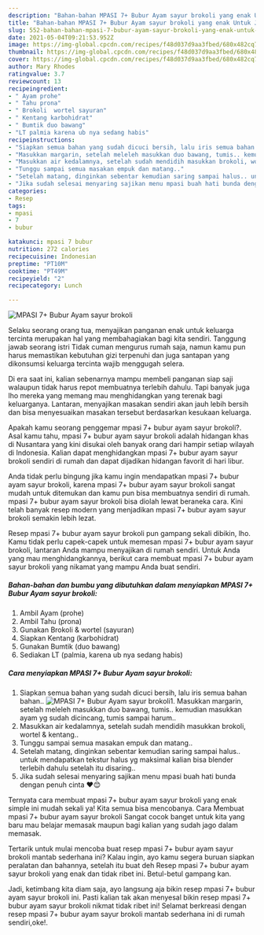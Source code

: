 ```yaml
---
description: "Bahan-bahan MPASI 7+ Bubur Ayam sayur brokoli yang enak Untuk Jualan"
title: "Bahan-bahan MPASI 7+ Bubur Ayam sayur brokoli yang enak Untuk Jualan"
slug: 552-bahan-bahan-mpasi-7-bubur-ayam-sayur-brokoli-yang-enak-untuk-jualan
date: 2021-05-04T09:21:53.952Z
image: https://img-global.cpcdn.com/recipes/f48d037d9aa3fbed/680x482cq70/mpasi-7-bubur-ayam-sayur-brokoli-foto-resep-utama.jpg
thumbnail: https://img-global.cpcdn.com/recipes/f48d037d9aa3fbed/680x482cq70/mpasi-7-bubur-ayam-sayur-brokoli-foto-resep-utama.jpg
cover: https://img-global.cpcdn.com/recipes/f48d037d9aa3fbed/680x482cq70/mpasi-7-bubur-ayam-sayur-brokoli-foto-resep-utama.jpg
author: Mary Rhodes
ratingvalue: 3.7
reviewcount: 13
recipeingredient:
- " Ayam prohe"
- " Tahu prona"
- " Brokoli  wortel sayuran"
- " Kentang karbohidrat"
- " Bumtik duo bawang"
- "LT palmia karena ub nya sedang habis"
recipeinstructions:
- "Siapkan semua bahan yang sudah dicuci bersih, lalu iris semua bahan bahan.."
- "Masukkan margarin, setelah meleleh masukkan duo bawang, tumis.. kemudian masukkan ayam yg sudah dicincang, tumis sampai harum.."
- "Masukkan air kedalamnya, setelah sudah mendidih masukkan brokoli, wortel &amp; kentang.."
- "Tunggu sampai semua masakan empuk dan matang.."
- "Setelah matang, dinginkan sebentar kemudian saring sampai halus.. untuk mendapatkan tekstur halus yg maksimal kalian bisa blender terlebih dahulu setelah itu disaring.."
- "Jika sudah selesai menyaring sajikan menu mpasi buah hati bunda dengan penuh cinta ❤😊"
categories:
- Resep
tags:
- mpasi
- 7
- bubur

katakunci: mpasi 7 bubur 
nutrition: 272 calories
recipecuisine: Indonesian
preptime: "PT10M"
cooktime: "PT49M"
recipeyield: "2"
recipecategory: Lunch

---
```



![MPASI 7+ Bubur Ayam sayur brokoli](https://img-global.cpcdn.com/recipes/f48d037d9aa3fbed/680x482cq70/mpasi-7-bubur-ayam-sayur-brokoli-foto-resep-utama.jpg)

Selaku seorang orang tua, menyajikan panganan enak untuk keluarga tercinta merupakan hal yang membahagiakan bagi kita sendiri. Tanggung jawab seorang istri Tidak cuman mengurus rumah saja, namun kamu pun harus memastikan kebutuhan gizi terpenuhi dan juga santapan yang dikonsumsi keluarga tercinta wajib menggugah selera.

Di era  saat ini, kalian sebenarnya mampu membeli panganan siap saji walaupun tidak harus repot membuatnya terlebih dahulu. Tapi banyak juga lho mereka yang memang mau menghidangkan yang terenak bagi keluarganya. Lantaran, menyajikan masakan sendiri akan jauh lebih bersih dan bisa menyesuaikan masakan tersebut berdasarkan kesukaan keluarga. 



Apakah kamu seorang penggemar mpasi 7+ bubur ayam sayur brokoli?. Asal kamu tahu, mpasi 7+ bubur ayam sayur brokoli adalah hidangan khas di Nusantara yang kini disukai oleh banyak orang dari hampir setiap wilayah di Indonesia. Kalian dapat menghidangkan mpasi 7+ bubur ayam sayur brokoli sendiri di rumah dan dapat dijadikan hidangan favorit di hari libur.

Anda tidak perlu bingung jika kamu ingin mendapatkan mpasi 7+ bubur ayam sayur brokoli, karena mpasi 7+ bubur ayam sayur brokoli sangat mudah untuk ditemukan dan kamu pun bisa membuatnya sendiri di rumah. mpasi 7+ bubur ayam sayur brokoli bisa diolah lewat beraneka cara. Kini telah banyak resep modern yang menjadikan mpasi 7+ bubur ayam sayur brokoli semakin lebih lezat.

Resep mpasi 7+ bubur ayam sayur brokoli pun gampang sekali dibikin, lho. Kamu tidak perlu capek-capek untuk memesan mpasi 7+ bubur ayam sayur brokoli, lantaran Anda mampu menyajikan di rumah sendiri. Untuk Anda yang mau menghidangkannya, berikut cara membuat mpasi 7+ bubur ayam sayur brokoli yang nikamat yang mampu Anda buat sendiri.

<!--inarticleads1-->

##### Bahan-bahan dan bumbu yang dibutuhkan dalam menyiapkan MPASI 7+ Bubur Ayam sayur brokoli:

1. Ambil  Ayam (prohe)
1. Ambil  Tahu (prona)
1. Gunakan  Brokoli &amp; wortel (sayuran)
1. Siapkan  Kentang (karbohidrat)
1. Gunakan  Bumtik (duo bawang)
1. Sediakan LT (palmia, karena ub nya sedang habis)




<!--inarticleads2-->

##### Cara menyiapkan MPASI 7+ Bubur Ayam sayur brokoli:

1. Siapkan semua bahan yang sudah dicuci bersih, lalu iris semua bahan bahan..
<img src="https://img-global.cpcdn.com/steps/d57e22eff30d770b/160x128cq70/mpasi-7-bubur-ayam-sayur-brokoli-langkah-memasak-1-foto.jpg" alt="MPASI 7+ Bubur Ayam sayur brokoli">1. Masukkan margarin, setelah meleleh masukkan duo bawang, tumis.. kemudian masukkan ayam yg sudah dicincang, tumis sampai harum..
1. Masukkan air kedalamnya, setelah sudah mendidih masukkan brokoli, wortel &amp; kentang..
1. Tunggu sampai semua masakan empuk dan matang..
1. Setelah matang, dinginkan sebentar kemudian saring sampai halus.. untuk mendapatkan tekstur halus yg maksimal kalian bisa blender terlebih dahulu setelah itu disaring..
1. Jika sudah selesai menyaring sajikan menu mpasi buah hati bunda dengan penuh cinta ❤😊




Ternyata cara membuat mpasi 7+ bubur ayam sayur brokoli yang enak simple ini mudah sekali ya! Kita semua bisa mencobanya. Cara Membuat mpasi 7+ bubur ayam sayur brokoli Sangat cocok banget untuk kita yang baru mau belajar memasak maupun bagi kalian yang sudah jago dalam memasak.

Tertarik untuk mulai mencoba buat resep mpasi 7+ bubur ayam sayur brokoli mantab sederhana ini? Kalau ingin, ayo kamu segera buruan siapkan peralatan dan bahannya, setelah itu buat deh Resep mpasi 7+ bubur ayam sayur brokoli yang enak dan tidak ribet ini. Betul-betul gampang kan. 

Jadi, ketimbang kita diam saja, ayo langsung aja bikin resep mpasi 7+ bubur ayam sayur brokoli ini. Pasti kalian tak akan menyesal bikin resep mpasi 7+ bubur ayam sayur brokoli nikmat tidak ribet ini! Selamat berkreasi dengan resep mpasi 7+ bubur ayam sayur brokoli mantab sederhana ini di rumah sendiri,oke!.

